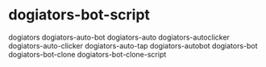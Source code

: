 # dogiators-bot-script
dogiators dogiators-auto-bot dogiators-auto dogiators-autoclicker dogiators-auto-clicker dogiators-auto-tap dogiators-autobot dogiators-bot dogiators-bot-clone dogiators-bot-clone-script
